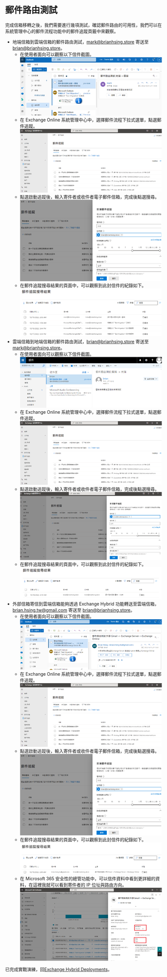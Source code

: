 # 郵件路由測試

完成信箱移轉之後，我們需要進行幾項測試，確認郵件路由的可用性，我們可以在系統管理中心的郵件流程功能中的郵件追蹤頁籤中來觀察。<br>
- 地端信箱到雲端信箱的郵件路由測試，mark@brianhsing.store 寄送至 brian@brianhsing.store。<br>
  - 在使用者面向可以觀察以下信件截圖。<br>
    ![Github](/Images/mailflow1.png)<br>
  - 在 Exchange Online 系統管理中心中，選擇郵件流程下拉式選單，點選郵件追蹤。<br>
    ![Github](/Images/mailflow2.png)<br>
  - 點選啟動追蹤後，輸入寄件者或收件者電子郵件信箱，完成後點選搜尋。<br>
    ![Github](/Images/mailflow3.png)<br>
  - 在郵件追蹤搜尋結果的頁面中，可以觀察到此封信件的紀錄如下。<br>
    ![Github](/Images/mailflow4.png)<br>
- 雲端信箱到地端信箱的郵件路由測試，brian@brianhsing.store 寄送至 mark@brianhsing.store。<br>
  - 在使用者面向可以觀察以下信件截圖。<br>
    ![Github](/Images/mailflow5.png)<br>
  - 在 Exchange Online 系統管理中心中，選擇郵件流程下拉式選單，點選郵件追蹤。<br>
    ![Github](/Images/mailflow2.png)<br>
  - 點選啟動追蹤後，輸入寄件者或收件者電子郵件信箱，完成後點選搜尋。<br>
    ![Github](/Images/mailflow7.png)<br>
  - 在郵件追蹤搜尋結果的頁面中，可以觀察到此封信件的紀錄如下。<br>
    ![Github](/Images/mailflow6.png)<br>
- 外部信箱寄信到雲端信箱能夠透過 Exchange Hybrid 功能轉送至雲端信箱，brian.hsing.tw@gmail.com 寄送至 brian@brianhsing.store。<br>
  - 在使用者面向可以觀察以下信件截圖。<br>
    ![Github](/Images/mailflow9.png)<br>
  - 在 Exchange Online 系統管理中心中，選擇郵件流程下拉式選單，點選郵件追蹤。<br>
    ![Github](/Images/mailflow2.png)<br>
  - 點選啟動追蹤後，輸入寄件者或收件者電子郵件信箱，完成後點選搜尋。<br>
    ![Github](/Images/mailflow3.png)<br>
  - 在郵件追蹤搜尋結果的頁面中，可以觀察到此封信件的紀錄如下。<br>
    ![Github](/Images/mailflow10.png)<br>
  - 在 Microsoft 365 安全性的總管功能中，可以信件資料中看到更詳細的資料，在這裡我就可以看到寄件者的 IP 位址與路由方向。<br>
    ![Github](/Images/mailflow11.png)<br>

已完成實戰演練，回[Exchange Hybrid Deployments](/README.md)。<br>